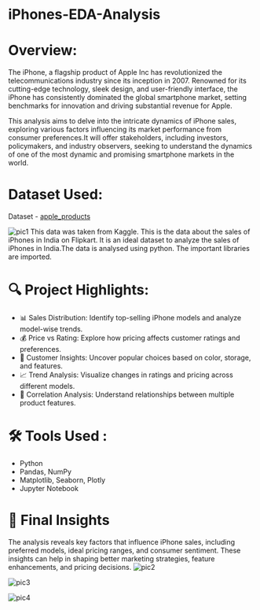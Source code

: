 # iPhones-EDA-Analysis
# Overview:
The iPhone, a flagship product of Apple Inc has revolutionized the telecommunications industry since its inception in 2007. Renowned for its cutting-edge technology, sleek design, and user-friendly interface, the iPhone has consistently dominated the global smartphone market, setting benchmarks for innovation and driving substantial revenue for Apple.

This analysis aims to delve into the intricate dynamics of iPhone sales, exploring various factors influencing its market performance from consumer preferences.It will offer stakeholders, including investors, policymakers, and industry observers, seeking to understand the dynamics of one of the most dynamic and promising smartphone markets in the world.

# Dataset Used:
Dataset - [apple_products](https://www.google.com/url?q=https%3A%2F%2Fwww.kaggle.com%2Fcode%2Fronikdedhia%2Fiphone-sales-analysis%2Finput%3Fselect%3Dapple_products.csv)

![pic1](https://github.com/user-attachments/assets/2257f24f-9370-4574-8429-fccbc73fb4a5)
This data was taken from Kaggle. This is the data about the sales of iPhones in India on Flipkart. It is an ideal dataset to analyze the sales of iPhones in India.The data is analysed using python. The important libraries are imported.

# 🔍 Project Highlights:
- 📊 Sales Distribution: Identify top-selling iPhone models and analyze model-wise trends.
- 💰 Price vs Rating: Explore how pricing affects customer ratings and preferences.
- 🧠 Customer Insights: Uncover popular choices based on color, storage, and features.
- 📈 Trend Analysis: Visualize changes in ratings and pricing across different models.
- 🔗 Correlation Analysis: Understand relationships between multiple product features.

# 🛠 Tools Used :
- Python
- Pandas, NumPy
- Matplotlib, Seaborn, Plotly
- Jupyter Notebook

# 🎯 Final Insights
The analysis reveals key factors that influence iPhone sales, including preferred models, ideal pricing ranges, and consumer sentiment. These insights can help in shaping better marketing strategies, feature enhancements, and pricing decisions.
![pic2](https://github.com/user-attachments/assets/535a03b4-9143-48ae-be67-3524ca24eafa)

![pic3](https://github.com/user-attachments/assets/c05b2f6d-f07f-4b3b-ac4e-a8c87b1c223c)

![pic4](https://github.com/user-attachments/assets/561ee0e3-36df-43e1-8c06-585c12d4fa85)
